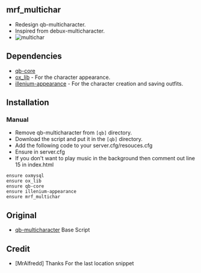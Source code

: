 ## mrf_multichar
- Redesign qb-multicharacter.
- Inspired from debux-multicharacter.
- ![multichar](https://media.discordapp.net/attachments/1003822642379374703/1131542859380695040/multi.png)

## Dependencies
- [qb-core](https://github.com/qbcore-framework/qb-core)
- [ox_lib](https://github.com/overextended/ox_lib) - For the character appearance.
- [illenium-appearance](https://github.com/iLLeniumStudios/illenium-appearance) - For the character creation and saving outfits.

## Installation
### Manual
- Remove qb-multicharacter from `[qb]` directory.
- Download the script and put it in the `[qb]` directory.
- Add the following code to your server.cfg/resouces.cfg
- Ensure in server.cfg
- If you don't want to play music in the background then comment out line 15 in index.html

```
ensure oxmysql
ensure ox_lib
ensure qb-core
ensure illenium-appearance
ensure mrf_multichar
```

## Original
- [qb-multicharacter](https://github.com/qbcore-framework/qb-multicharacter) Base Script

## Credit
- [MrAlfredd] Thanks For the last location snippet